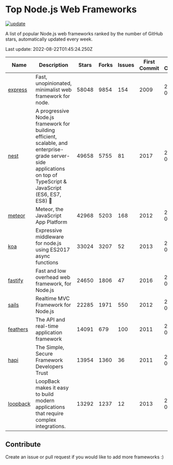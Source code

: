 # Top Node.js Web Frameworks

[![update](https://github.com/sunnysid3up/nodejs-web-frameworks/actions/workflows/update.yml/badge.svg)](https://github.com/sunnysid3up/nodejs-web-frameworks/actions/workflows/update.yml)

A list of popular Node.js web frameworks ranked by the number of GitHub stars, automatically updated every week.

Last update: 2022-08-22T01:45:24.250Z

| Name          | Description          | Stars                     | Forks          | Issues               | First Commit        | Last Commit         | Language          |
|---------------|----------------------|---------------------------|----------------|----------------------|---------------------|---------------------|-------------------|
| [express](https://github.com/expressjs/express) | Fast, unopinionated, minimalist web framework for node. | 58048 | 9854 | 154 | 2009 | 2022-08-22 | JS |
| [nest](https://github.com/nestjs/nest) | A progressive Node.js framework for building efficient, scalable, and enterprise-grade server-side applications on top of TypeScript & JavaScript (ES6, ES7, ES8) 🚀 | 49658 | 5755 | 81 | 2017 | 2022-08-22 | TS |
| [meteor](https://github.com/meteor/meteor) | Meteor, the JavaScript App Platform | 42968 | 5203 | 168 | 2012 | 2022-08-21 | JS |
| [koa](https://github.com/koajs/koa) | Expressive middleware for node.js using ES2017 async functions | 33024 | 3207 | 52 | 2013 | 2022-08-21 | JS |
| [fastify](https://github.com/fastify/fastify) | Fast and low overhead web framework, for Node.js | 24650 | 1806 | 47 | 2016 | 2022-08-21 | JS |
| [sails](https://github.com/balderdashy/sails) | Realtime MVC Framework for Node.js | 22285 | 1971 | 550 | 2012 | 2022-08-21 | JS |
| [feathers](https://github.com/feathersjs/feathers) | The API and real-time application framework | 14091 | 679 | 100 | 2011 | 2022-08-22 | TS |
| [hapi](https://github.com/hapijs/hapi) | The Simple, Secure Framework Developers Trust | 13954 | 1360 | 36 | 2011 | 2022-08-21 | JS |
| [loopback](https://github.com/strongloop/loopback) | LoopBack makes it easy to build modern applications that require complex integrations. | 13292 | 1237 | 12 | 2013 | 2022-08-21 | JS |

## Contribute 

Create an issue or pull request if you would like to add more frameworks :)